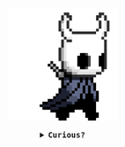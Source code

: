 <p align="center">
  <img src="https://raw.githubusercontent.com/TanZng/TanZng/master/assets/hollor_knight3.gif" width="200"> 
</p>
<details align="center">
<summary> <b> <samp> Curious? </samp></b></summary>
<samp>
 <b><h2 style="color: #fc6203">W E L C O M E !</h2> </b>
<img src="https://raw.githubusercontent.com/TanZng/TanZng/master/assets/bonefire.gif" width="200">
I'm on track for learning more about Web3, & Python.

### Tech Stack
[![My Skills](https://skillicons.dev/icons?i=html,css,js,php,react,laravel,tailwind,bootstrap,mysql)](https://skillicons.dev)

### Version Control & Tools 
[![My Skills](https://skillicons.dev/icons?i=vscode,notion,github,git,figma,ae,ps)](https://skillicons.dev)

### GitHub Analytics
<p align="center">
  <a href="https://github.com/hxndsky">
    <img height="180em" src="https://github-readme-stats-eight-theta.vercel.app/api?username=hxndsky&show_icons=true&theme=react&include_all_commits=true&count_private=true&hide_border=true&layout=compact"/>
  </a>
  <a href="https://github.com/hxndsky">
    <img height="180em" src="https://github-readme-stats.vercel.app/api/top-langs/?username=Hxndsky&theme=react&hide_border=true&include_all_commits=true&count_private=true&layout=compact"/>
  </a>
</p>

<p align="center">
  <img height="180em" src="https://nirzak-streak-stats.vercel.app/?user=Hxndsky&theme=react&hide_border=true"/>
</p>


### Connect with Me
[![My Skills](https://skillicons.dev/icons?i=github)](https://github.com/hxndsky)
[![My Skills](https://skillicons.dev/icons?i=discord)](https://discord.gg/WPpjQa4vhA)
[![My Skills](https://skillicons.dev/icons?i=instagram)](https://www.instagram.com/hxndsky)

<p align = "center">
	<img src = "https://komarev.com/ghpvc/?username=hxndsky&color=56BCD9" alt = "Profile Views"/>
</p>
</samp>
</details>
